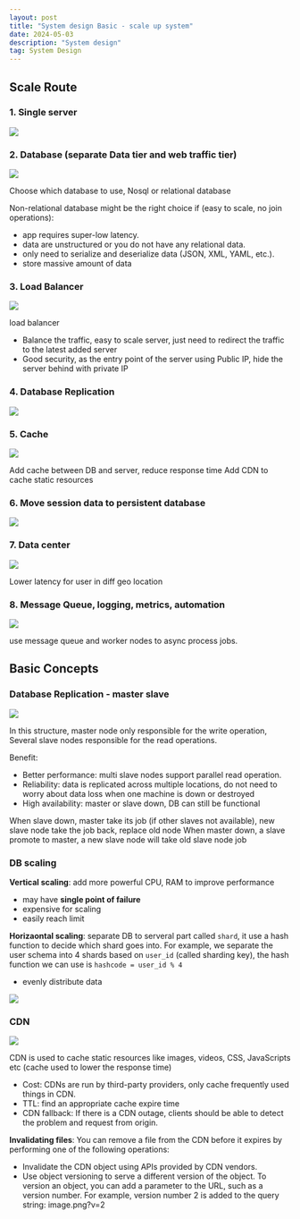 ```yaml
---
layout: post
title: "System design Basic - scale up system"
date: 2024-05-03
description: "System design"
tag: System Design
---
```


## Scale Route

### 1. Single server

<img src="/images/System-Design/scale-route/1.png">

### 2. Database (separate Data tier and web traffic tier)

<img src="/images/System-Design/scale-route/2.png">

Choose which database to use, Nosql or relational database

Non-relational database might be the right choice if (easy to scale, no join operations):

- app requires super-low latency.
- data are unstructured or you do not have any relational data.
- only need to serialize and deserialize data (JSON, XML, YAML, etc.).
- store massive amount of data

### 3. Load Balancer

<img src="/images/System-Design/scale-route/3.png">

load balancer

- Balance the traffic, easy to scale server, just need to redirect the traffic to the latest added server
- Good security, as the entry point of the server using Public IP, hide the server behind with private IP

### 4. Database Replication

<img src="/images/System-Design/scale-route/4.png">

### 5. Cache

<img src="/images/System-Design/scale-route/5.png">

Add cache between DB and server, reduce response time
Add CDN to cache static resources

### 6. Move session data to persistent database

<img src="/images/System-Design/scale-route/6.png">

### 7. Data center

<img src="/images/System-Design/scale-route/7.png">

Lower latency for user in diff geo location

### 8. Message Queue, logging, metrics, automation

<img src="/images/System-Design/scale-route/8.png">

use message queue and worker nodes to async process jobs.

## Basic Concepts

### Database Replication - master slave

<img src="/images/System-Design/DB_replication.png">

In this structure, master node only responsible for the write operation, Several slave nodes responsible for the read operations.

Benefit:

- Better performance: multi slave nodes support parallel read operation.
- Reliability: data is replicated across multiple locations, do not need to worry about data loss when one machine is down or destroyed
- High availability: master or slave down, DB can still be functional

When slave down, master take its job (if other slaves not available), new slave node take the job back, replace old node
When master down, a slave promote to master, a new slave node will take old slave node job

### DB scaling

**Vertical scaling**: add more powerful CPU, RAM to improve performance

- may have **single point of failure**
- expensive for scaling
- easily reach limit

**Horizaontal scaling**: separate DB to serveral part called `shard`, it use a hash function to decide which shard goes into. For example, we separate the user schema into 4 shards based on `user_id` (called sharding key), the hash function we can use is `hashcode = user_id % 4`

- evenly distribute data

<img src="/images/System-Design/shard.png">

### CDN

<img src="/images/System-Design/CDN.png">

CDN is used to cache static resources like images, videos, CSS, JavaScripts etc (cache used to lower the response time)

- Cost: CDNs are run by third-party providers, only cache frequently used things in CDN.
- TTL: find an appropriate cache expire time
- CDN fallback: If there is a CDN outage, clients should be able to detect the problem and request from origin.

**Invalidating files**: You can remove a file from the CDN before it expires by performing one of the following operations:

- Invalidate the CDN object using APIs provided by CDN vendors.
- Use object versioning to serve a different version of the object. To version an object, you can add a parameter to the URL, such as a version number. For example, version number 2 is added to the query string: image.png?v=2
